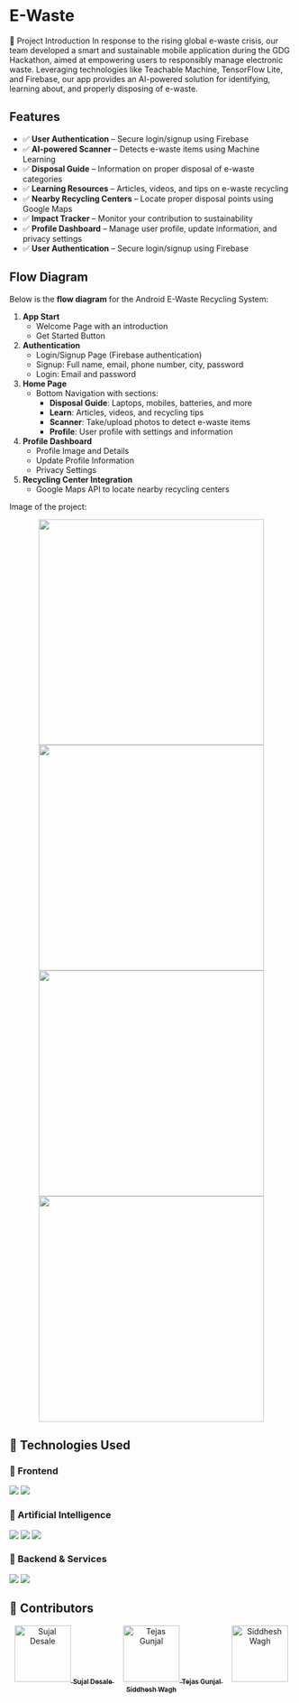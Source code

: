 # E-Waste 

📱 Project Introduction
In response to the rising global e-waste crisis, our team developed a smart and sustainable mobile application during the GDG Hackathon, aimed at empowering users to responsibly manage electronic waste. Leveraging technologies like Teachable Machine, TensorFlow Lite, and Firebase, our app provides an AI-powered solution for identifying, learning about, and properly disposing of e-waste.

## Features
- ✅ **User Authentication** – Secure login/signup using Firebase
- ✅ **AI-powered Scanner** – Detects e-waste items using Machine Learning
- ✅ **Disposal Guide** – Information on proper disposal of e-waste categories
- ✅ **Learning Resources** – Articles, videos, and tips on e-waste recycling
- ✅ **Nearby Recycling Centers** – Locate proper disposal points using Google Maps
- ✅ **Impact Tracker** – Monitor your contribution to sustainability
- ✅ **Profile Dashboard** – Manage user profile, update information, and privacy settings
- ✅ **User Authentication** – Secure login/signup using Firebase

## Flow Diagram
Below is the **flow diagram** for the Android E-Waste Recycling System:

1. **App Start**
   - Welcome Page with an introduction
   - Get Started Button
2. **Authentication**
   - Login/Signup Page (Firebase authentication)
   - Signup: Full name, email, phone number, city, password
   - Login: Email and password
3. **Home Page**
   - Bottom Navigation with sections:
     - **Disposal Guide**: Laptops, mobiles, batteries, and more
     - **Learn**: Articles, videos, and recycling tips
     - **Scanner**: Take/upload photos to detect e-waste items
     - **Profile**: User profile with settings and information
4. **Profile Dashboard**
   - Profile Image and Details
   - Update Profile Information
   - Privacy Settings
5. **Recycling Center Integration**
   - Google Maps API to locate nearby recycling centers
  
Image of the project:

<p align="center">
  <img src="https://raw.githubusercontent.com/siddhesh-wagh/e-waste/main/readme-images/Ewaste%20Snapshots-1.png" width="400"/>
  <img src="https://raw.githubusercontent.com/siddhesh-wagh/e-waste/main/readme-images/Ewaste%20Snapshots-2.png" width="400"/>
  <img src="https://raw.githubusercontent.com/siddhesh-wagh/e-waste/main/readme-images/Ewaste%20Snapshots-3.png" width="400"/>
  <img src="https://raw.githubusercontent.com/siddhesh-wagh/e-waste/main/readme-images/Ewaste%20Snapshots-4.png" width="400"/>
   
</p>

## 🔧 Technologies Used

<p align="center">

### 🎨 Frontend
<img src="https://img.shields.io/badge/Flutter-02569B?style=for-the-badge&logo=flutter&logoColor=white" />
<img src="https://img.shields.io/badge/Dart-0175C2?style=for-the-badge&logo=dart&logoColor=white" />

### 🤖 Artificial Intelligence
<img src="https://img.shields.io/badge/TensorFlow-FF6F00?style=for-the-badge&logo=tensorflow&logoColor=white" />
<img src="https://img.shields.io/badge/Teachable%20Machine-1A73E8?style=for-the-badge&logo=google&logoColor=white" />
<img src="https://img.shields.io/badge/Gemini-000000?style=for-the-badge&logo=google&logoColor=white" />

### 🔗 Backend & Services
<img src="https://img.shields.io/badge/Firebase-FFCA28?style=for-the-badge&logo=firebase&logoColor=black" />
<img src="https://img.shields.io/badge/Google%20Maps-4285F4?style=for-the-badge&logo=google-maps&logoColor=white" />

</p>

## 👥 Contributors

<p align="center">
  <a href="https://github.com/SujalDesale">
    <img src="https://avatars.githubusercontent.com/u/79750938?v=4" width="100px;" alt="Sujal Desale"/>
    <sub><b>Sujal Desale</b></sub>
  </a>
  &nbsp;&nbsp;&nbsp;
  <a href="https://github.com/tejasgunjal021">
    <img src="https://avatars.githubusercontent.com/u/79750938?v=4" width="100px;" alt="Tejas Gunjal"/>
    <sub><b>Tejas Gunjal</b></sub>
  </a>
  &nbsp;&nbsp;&nbsp;
  <a href="https://github.com/siddhesh-wagh">
    <img src="https://avatars.githubusercontent.com/u/79750938?v=4" width="100px;" alt="Siddhesh Wagh"/>
    <sub><b>Siddhesh Wagh</b></sub>
  </a>
</p>


